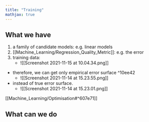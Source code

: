 ```yaml
---
title: "Training"
mathjax: true
---
```


## What we have
1. a family of candidate models: e.g. linear models
2. [[Machine_Learning/Regression_Quality_Metric]]: e.g. the error
3. training data:
	- ![[Screenshot 2021-11-15 at 10.04.34.png]]
- therefore, we can get only empirical error surface  ^10ee42
	- ![[Screenshot 2021-11-14 at 15.23.55.png]]
- instead of true error surface.
	- ![[Screenshot 2021-11-14 at 15.23.01.png]]

[[Machine_Learning/Optimisation#^607e71]]

## What can we do



